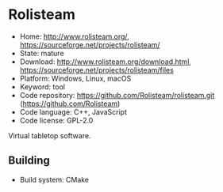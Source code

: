 # Rolisteam

- Home: http://www.rolisteam.org/, https://sourceforge.net/projects/rolisteam/
- State: mature
- Download: http://www.rolisteam.org/download.html, https://sourceforge.net/projects/rolisteam/files
- Platform: Windows, Linux, macOS
- Keyword: tool
- Code repository: https://github.com/Rolisteam/rolisteam.git (https://github.com/Rolisteam)
- Code language: C++, JavaScript
- Code license: GPL-2.0

Virtual tabletop software.

## Building

- Build system: CMake
